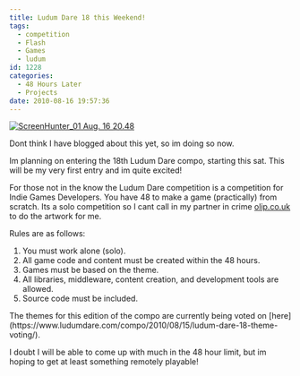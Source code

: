 ```yaml
---
title: Ludum Dare 18 this Weekend!
tags:
  - competition
  - Flash
  - Games
  - ludum
id: 1228
categories:
  - 48 Hours Later
  - Projects
date: 2010-08-16 19:57:36
---
```


[![](https://mikecann.co.uk/wp-content/uploads/2010/08/ScreenHunter_01-Aug.-16-20.48.gif "ScreenHunter_01 Aug. 16 20.48")](https://mikecann.co.uk/wp-content/uploads/2010/08/ScreenHunter_01-Aug.-16-20.48.gif)

Dont think I have blogged about this yet, so im doing so now.

Im planning on entering the 18th Ludum Dare compo, starting this sat. This will be my very first entry and im quite excited!

For those not in the know the Ludum Dare competition is a competition for Indie Games Developers. You have 48 to make a game (practically) from scratch. Its a solo competition so I cant call in my partner in crime [olip.co.uk](https://www.olip.co.uk) to do the artwork for me.

Rules are as follows:
<div id="_mcePaste">

1.  You must work alone (solo).
2.  All game code and content must be created within the 48 hours.
3.  Games must be based on the theme.
4.  All libraries, middleware, content creation, and development tools are allowed.
5.  Source code must be included.
</div>
The themes for this edition of the compo are currently being voted on [here](https://www.ludumdare.com/compo/2010/08/15/ludum-dare-18-theme-voting/).

I doubt I will be able to come up with much in the 48 hour limit, but im hoping to get at least something remotely playable!